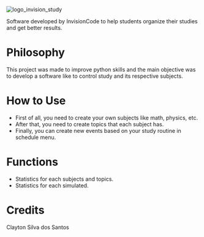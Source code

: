
![logo_invision_study](https://user-images.githubusercontent.com/95229093/158428286-8bb3475b-22f0-4d9b-bd3d-ca049060c7d6.png)

 Software developed by InvisionCode to help students organize their studies and get better results.
 #
# Philosophy
This project was made to improve python skills and the main objective was to develop a software like to control study and its respective subjects.

# How to Use
* First of all, you need to create your own subjects like math, physics, etc.
* After that, you need to create topics that each subject has.
* Finally, you can create new events based on your study routine in schedule menu.
# Functions
* Statistics for each subjects and topics.
* Statistics for each simulated.

# Credits
Clayton Silva dos Santos


